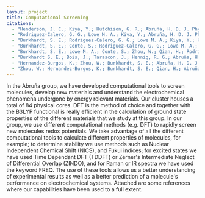 ```yaml
---
layout: project
title: Computational Screening
citations:
  - "Henderson, J. C.; Kiya, Y.; Hutchison, G. R.; Abruña, H. D. J. Phys. Chem. C, 2008, 112, 3989"
  - "Rodriguez-Calero, G. G.; Lowe M. A.; Kiya, Y.; Abruña, H. D. J. Phys. Chem. C 2010, 114, 6169"
  - "Burkhardt, S. E.; Rodriguez-Calero, G. G.; Lowe M. A.; Kiya, Y.; Hennig, R. G.; Abruña, H. D. J. Phys. Chem. C, 2010, 114 (39), 16776"
  - "Burkhardt, S. E.; Conte, S.; Rodriguez-Calero, G. G.; Lowe M. A.; Qian, H; Zhou, W.; Gao, J.; Hennig, R. G.; Abruña, H. D. J. Mater. Chem., 2011, 21, 9553"
  - "Burkhardt, S. E.; Lowe M. A.; Conte, S.; Zhou, W.; Qian, H.; Rodriguez-Calero, G. G.; Gao, J.; Hennig, R. G.; Abruña, H. D. Energy. Environ. Sci. 2012, 5, 7176."
  - "Burkhardt S. E.; Bois, J.; Tarascon, J.; Hennig, R. G.; Abruña, H. D. Chem. Mater. 2013, 25, 132"
  - "Hernandez-Burgos, K.; Zhou, W.; Burkhardt, S. E.; Abruña, H. D. J. Am. Chem Soc. 2013 (Accepted)"
  - "Zhou, W.; Hernandez-Burgos, K.; Burkhardt, S. E.; Qian, H.; Abruña, H. D. J. Phys. Chem. C. . 2013 117 (12), 6022."
---
```

In the Abruña group, we have developed computational tools to screen molecules, develop new materials and understand the electrochemical phenomena undergone by energy relevant materials. Our cluster houses a total of 84 physical cores. DFT is the method of choice and together with the B3LYP functional is really efficient in the calculation of ground state properties of the different materials that we study at this group. In our group, we use different computational methods (e.g. DFT) to rapidly screen new molecules redox potentials. We take advantage of all the different computational tools to calculate different properties of molecules, for example; to determine stability we use methods such as Nuclear Independent Chemical Shift (NICS), and Fukui indices; for excited states we have used Time Dependant DFT (TDDFT) or Zerner's Intermediate Neglect of Differential Overlap (ZINDO), and for Raman or IR spectra we have used the keyword FREQ. The use of these tools allows us a better understanding of experimental results as well as a better prediction of a molecule's performance on electrochemical systems. Attached are some references where our capabilities have been used to a full extent.
